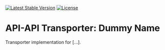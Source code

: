 [![Latest Stable Version](https://poser.pugx.org/api-api/transporter-dummy-name/version)](https://packagist.org/packages/api-api/transporter-dummy-name)
[![License](https://poser.pugx.org/api-api/transporter-dummy-name/license)](https://packagist.org/packages/api-api/transporter-dummy-name)

# API-API Transporter: Dummy Name

Transporter implementation for [...].
